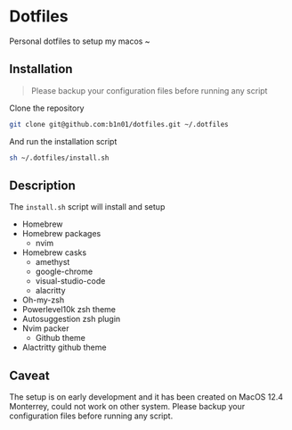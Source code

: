 # Dotfiles

Personal dotfiles to setup my macos ~

## Installation

> Please backup your configuration files before running any script

Clone the repository
```sh
git clone git@github.com:b1n01/dotfiles.git ~/.dotfiles 
```

And run the installation script
```sh
sh ~/.dotfiles/install.sh
```

## Description

The `install.sh` script will install and setup
- Homebrew
- Homebrew packages
    - nvim
- Homebrew casks
    - amethyst
    - google-chrome
    - visual-studio-code
    - alacritty
- Oh-my-zsh
- Powerlevel10k zsh theme
- Autosuggestion zsh plugin
- Nvim packer
    - Github theme
- Alactritty github theme

## Caveat

The setup is on early development and it has been created on MacOS 12.4 Monterrey, could not work on other system. Please backup your configuration files before running any script.